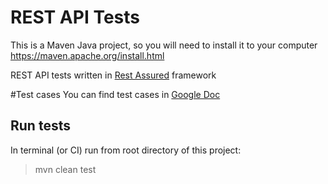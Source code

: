 # REST API Tests
This is a Maven Java project, so you will need to install it to your computer https://maven.apache.org/install.html 

REST API tests written in  [Rest Assured](http://rest-assured.io/) framework

#Test cases
You can find test cases in [Google Doc](https://docs.google.com/spreadsheets/d/1O98qGYwbqhGLZoUuARdoLkbdouyQekho_NmzuKQIjOc/edit?pli=1#gid=157124725)

## Run tests
 In terminal (or CI) run from root directory of this project:
> mvn clean test
